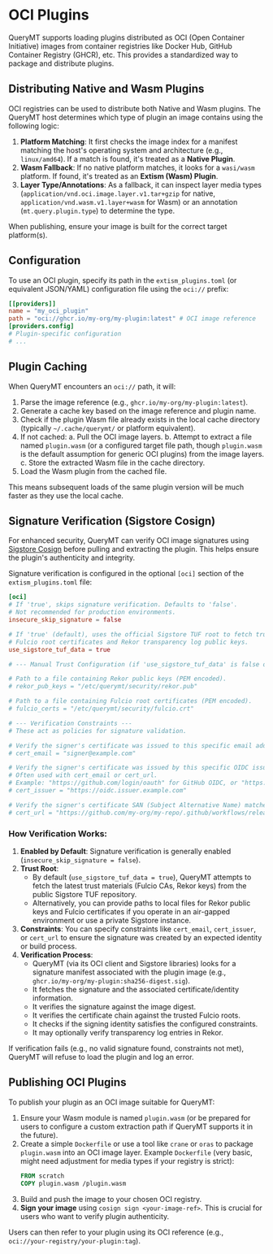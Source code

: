 # OCI Plugins

QueryMT supports loading plugins distributed as OCI (Open Container Initiative) images from container registries like Docker Hub, GitHub Container Registry (GHCR), etc. This provides a standardized way to package and distribute plugins.

## Distributing Native and Wasm Plugins

OCI registries can be used to distribute both Native and Wasm plugins. The QueryMT host determines which type of plugin an image contains using the following logic:

1.  **Platform Matching**: It first checks the image index for a manifest matching the host's operating system and architecture (e.g., `linux/amd64`). If a match is found, it's treated as a **Native Plugin**.
2.  **Wasm Fallback**: If no native platform matches, it looks for a `wasi/wasm` platform. If found, it's treated as an **Extism (Wasm) Plugin**.
3.  **Layer Type/Annotations**: As a fallback, it can inspect layer media types (`application/vnd.oci.image.layer.v1.tar+gzip` for native, `application/vnd.wasm.v1.layer+wasm` for Wasm) or an annotation (`mt.query.plugin.type`) to determine the type.

When publishing, ensure your image is built for the correct target platform(s).

## Configuration

To use an OCI plugin, specify its path in the `extism_plugins.toml` (or equivalent JSON/YAML) configuration file using the `oci://` prefix:

```toml
[[providers]]
name = "my_oci_plugin"
path = "oci://ghcr.io/my-org/my-plugin:latest" # OCI image reference
[providers.config]
# Plugin-specific configuration
# ...
```

## Plugin Caching

When QueryMT encounters an `oci://` path, it will:
1.  Parse the image reference (e.g., `ghcr.io/my-org/my-plugin:latest`).
2.  Generate a cache key based on the image reference and plugin name.
3.  Check if the plugin Wasm file already exists in the local cache directory (typically `~/.cache/querymt/` or platform equivalent).
4.  If not cached:
    a.  Pull the OCI image layers.
    b.  Attempt to extract a file named `plugin.wasm` (or a configured target file path, though `plugin.wasm` is the default assumption for generic OCI plugins) from the image layers.
    c.  Store the extracted Wasm file in the cache directory.
5.  Load the Wasm plugin from the cached file.

This means subsequent loads of the same plugin version will be much faster as they use the local cache.

## Signature Verification (Sigstore Cosign)

For enhanced security, QueryMT can verify OCI image signatures using [Sigstore Cosign](https://www.sigstore.dev/) before pulling and extracting the plugin. This helps ensure the plugin's authenticity and integrity.

Signature verification is configured in the optional `[oci]` section of the `extism_plugins.toml` file:

```toml
[oci]
# If 'true', skips signature verification. Defaults to 'false'.
# Not recommended for production environments.
insecure_skip_signature = false

# If 'true' (default), uses the official Sigstore TUF root to fetch trusted
# Fulcio root certificates and Rekor transparency log public keys.
use_sigstore_tuf_data = true

# --- Manual Trust Configuration (if 'use_sigstore_tuf_data' is false or for specific overrides) ---

# Path to a file containing Rekor public keys (PEM encoded).
# rekor_pub_keys = "/etc/querymt/security/rekor.pub"

# Path to a file containing Fulcio root certificates (PEM encoded).
# fulcio_certs = "/etc/querymt/security/fulcio.crt"

# --- Verification Constraints ---
# These act as policies for signature validation.

# Verify the signer's certificate was issued to this specific email address.
# cert_email = "signer@example.com"

# Verify the signer's certificate was issued by this specific OIDC issuer.
# Often used with cert_email or cert_url.
# Example: "https://github.com/login/oauth" for GitHub OIDC, or "https://accounts.google.com" for Google.
# cert_issuer = "https://oidc.issuer.example.com"

# Verify the signer's certificate SAN (Subject Alternative Name) matches this URL.
# cert_url = "https://github.com/my-org/my-repo/.github/workflows/release.yml@refs/tags/v1.0.0"
```

### How Verification Works:

1.  **Enabled by Default**: Signature verification is generally enabled (`insecure_skip_signature = false`).
2.  **Trust Root**:
    -   By default (`use_sigstore_tuf_data = true`), QueryMT attempts to fetch the latest trust materials (Fulcio CAs, Rekor keys) from the public Sigstore TUF repository.
    -   Alternatively, you can provide paths to local files for Rekor public keys and Fulcio certificates if you operate in an air-gapped environment or use a private Sigstore instance.
3.  **Constraints**: You can specify constraints like `cert_email`, `cert_issuer`, or `cert_url` to ensure the signature was created by an expected identity or build process.
4.  **Verification Process**:
    -   QueryMT (via its OCI client and Sigstore libraries) looks for a signature manifest associated with the plugin image (e.g., `ghcr.io/my-org/my-plugin:sha256-digest.sig`).
    -   It fetches the signature and the associated certificate/identity information.
    -   It verifies the signature against the image digest.
    -   It verifies the certificate chain against the trusted Fulcio roots.
    -   It checks if the signing identity satisfies the configured constraints.
    -   It may optionally verify transparency log entries in Rekor.

If verification fails (e.g., no valid signature found, constraints not met), QueryMT will refuse to load the plugin and log an error.

## Publishing OCI Plugins

To publish your plugin as an OCI image suitable for QueryMT:
1.  Ensure your Wasm module is named `plugin.wasm` (or be prepared for users to configure a custom extraction path if QueryMT supports it in the future).
2.  Create a simple `Dockerfile` or use a tool like `crane` or `oras` to package `plugin.wasm` into an OCI image layer.
    Example `Dockerfile` (very basic, might need adjustment for media types if your registry is strict):
    ```dockerfile
    FROM scratch
    COPY plugin.wasm /plugin.wasm
    ```
3.  Build and push the image to your chosen OCI registry.
4.  **Sign your image** using `cosign sign <your-image-ref>`. This is crucial for users who want to verify plugin authenticity.

Users can then refer to your plugin using its OCI reference (e.g., `oci://your-registry/your-plugin:tag`).


